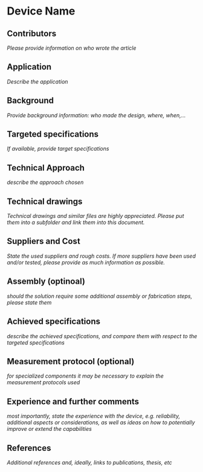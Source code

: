 # Device Name

## Contributors

*Please provide information on who wrote the article*

## Application

*Describe the application*

## Background

*Provide background information: who made the design, where, when,...*

## Targeted specifications

*If available, provide target specifications*

## Technical Approach

*describe the approach chosen*

## Technical drawings

*Technical drawings and similar files are highly appreciated. Please put them into a subfolder and link them into this document.*

## Suppliers and Cost

*State the used suppliers and rough costs. If more suppliers have been used and/or tested, please provide as much information as possible.*

## Assembly (optinoal)

*should the solution require some additional assembly or fabrication steps, please state them*

## Achieved specifications

*describe the achieved specifications, and compare them with respect to the targeted specifications*

## Measurement protocol (optional)

*for specialized components it may be necessary to explain the measurement protocols used*

## Experience and further comments

*most importantly, state the experience with the device, e.g. reliability, additional aspects or considerations, as well as ideas on how to potentially improve or extend the capabilities*

## References

*Additional references and, ideally, links to publications, thesis, etc*
